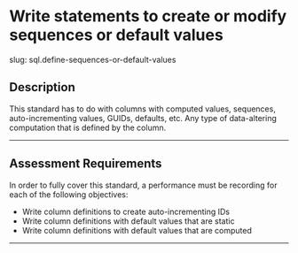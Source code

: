 
# Write statements to create or modify sequences or default values

slug: sql.define-sequences-or-default-values

## Description
This standard has to do with columns with computed values, sequences, auto-incrementing values, GUIDs, defaults, etc. Any type of data-altering computation that is defined by the column.

---
## Assessment Requirements
In order to fully cover this standard, a performance must be recording for each of the following objectives:

- Write column definitions to create auto-incrementing IDs
- Write column definitions with default values that are static
- Write column definitions with default values that are computed

---
